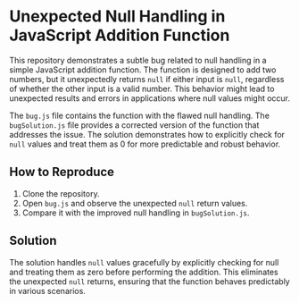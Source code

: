 # Unexpected Null Handling in JavaScript Addition Function

This repository demonstrates a subtle bug related to null handling in a simple JavaScript addition function.  The function is designed to add two numbers, but it unexpectedly returns `null` if either input is `null`, regardless of whether the other input is a valid number. This behavior might lead to unexpected results and errors in applications where null values might occur.

The `bug.js` file contains the function with the flawed null handling. The `bugSolution.js` file provides a corrected version of the function that addresses the issue. The solution demonstrates how to explicitly check for `null` values and treat them as 0 for more predictable and robust behavior.

## How to Reproduce
1. Clone the repository.
2. Open `bug.js` and observe the unexpected `null` return values.
3. Compare it with the improved null handling in `bugSolution.js`.

## Solution
The solution handles `null` values gracefully by explicitly checking for null and treating them as zero before performing the addition. This eliminates the unexpected `null` returns, ensuring that the function behaves predictably in various scenarios.